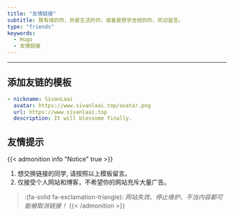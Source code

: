 ```yaml
---
title: "友情链接"
subtitle: 致有缘的你，热爱生活的你，或者是想学吉他的你，欢迎留言。
type: "friends"
keywords: 
  - Hugo
  - 友情链接
---
```


<!-- When you set data `friends.yml` in `yourProject/data/` directory, it will be automatically loaded here. -->
---
<!-- You can define additional content below for this page. -->
## 添加友链的模板

```yaml
- nickname: SivanLaai
  avatar: https://www.sivanlaai.top/avatar.png
  url: https://www.sivanlaai.top
  description: It will blossome finally.
```

## 友情提示

{{< admonition info "Notice" true >}}
1. 想交换链接的同学, 请按照以上模板留言。 
2. 仅接受个人网站和博客，不希望你的网站充斥大量广告。
> :(fa-solid fa-exclamation-triangle): *网站失效、停止维护、不当内容都可能被取消链接！*
{{< /admonition >}}